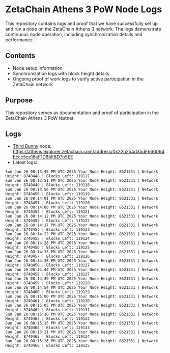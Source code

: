 # ZetaChain Athens 3 PoW Node Logs
This repository contains logs and proof that we have successfully set up and run a node on the ZetaChain Athens 3 network. The logs demonstrate continuous node operation, including synchronization details and performance.

## Contents
- Node setup information
- Synchronization logs with block height details
- Ongoing proof of work logs to verify active participation in the ZetaChain network

## Purpose
This repository serves as documentation and proof of participation in the ZetaChain Athens 3 PoW testnet.

## Logs

- [Third Bunny](https://thirdbunny.xyz/) node: https://athens.explorer.zetachain.com/address/0x225254d35dE666064Eccc5ce16eF1D8bF8D7b5EE
- Latest logs:
```
Sun Jan 26 08:13:45 PM UTC 2025 Your Node Height: 8621331 | Network Height: 8740448 | Blocks Left: 119117
Sun Jan 26 08:13:51 PM UTC 2025 Your Node Height: 8621331 | Network Height: 8740449 | Blocks Left: 119118
Sun Jan 26 08:13:56 PM UTC 2025 Your Node Height: 8621331 | Network Height: 8740450 | Blocks Left: 119119
Sun Jan 26 08:14:01 PM UTC 2025 Your Node Height: 8621331 | Network Height: 8740451 | Blocks Left: 119120
Sun Jan 26 08:14:06 PM UTC 2025 Your Node Height: 8621331 | Network Height: 8740452 | Blocks Left: 119121
Sun Jan 26 08:14:12 PM UTC 2025 Your Node Height: 8621331 | Network Height: 8740453 | Blocks Left: 119122
Sun Jan 26 08:14:17 PM UTC 2025 Your Node Height: 8621331 | Network Height: 8740454 | Blocks Left: 119123
Sun Jan 26 08:14:22 PM UTC 2025 Your Node Height: 8621331 | Network Height: 8740455 | Blocks Left: 119124
Sun Jan 26 08:14:28 PM UTC 2025 Your Node Height: 8621331 | Network Height: 8740456 | Blocks Left: 119125
Sun Jan 26 08:14:33 PM UTC 2025 Your Node Height: 8621331 | Network Height: 8740457 | Blocks Left: 119126
Sun Jan 26 08:14:38 PM UTC 2025 Your Node Height: 8621331 | Network Height: 8740458 | Blocks Left: 119127
Sun Jan 26 08:14:44 PM UTC 2025 Your Node Height: 8621331 | Network Height: 8740458 | Blocks Left: 119127
Sun Jan 26 08:14:49 PM UTC 2025 Your Node Height: 8621331 | Network Height: 8740459 | Blocks Left: 119128
Sun Jan 26 08:14:54 PM UTC 2025 Your Node Height: 8621331 | Network Height: 8740460 | Blocks Left: 119129
Sun Jan 26 08:15:00 PM UTC 2025 Your Node Height: 8621331 | Network Height: 8740461 | Blocks Left: 119130
Sun Jan 26 08:15:05 PM UTC 2025 Your Node Height: 8621331 | Network Height: 8740462 | Blocks Left: 119131
Sun Jan 26 08:15:10 PM UTC 2025 Your Node Height: 8621331 | Network Height: 8740463 | Blocks Left: 119132
Sun Jan 26 08:15:15 PM UTC 2025 Your Node Height: 8621331 | Network Height: 8740464 | Blocks Left: 119133
Sun Jan 26 08:15:21 PM UTC 2025 Your Node Height: 8621331 | Network Height: 8740465 | Blocks Left: 119134
Sun Jan 26 08:15:26 PM UTC 2025 Your Node Height: 8621331 | Network Height: 8740466 | Blocks Left: 119135
```

